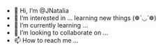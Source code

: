 - 👋 Hi, I’m @JNatalia
- 👀 I’m interested in ... learning new things (❁´◡`❁)
- 🌱 I’m currently learning ... 
- 💞️ I’m looking to collaborate on ... 
- 📫 How to reach me ...

<!---
JNatalia/JNatalia is a ✨ special ✨ repository because its `README.md` (this file) appears on your GitHub profile.
You can click the Preview link to take a look at your changes.
--->
